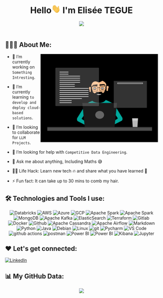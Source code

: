 <h1 align="center">Hello<img src="https://raw.githubusercontent.com/ABSphreak/ABSphreak/master/gifs/Hi.gif" width="30px" height="30px"> I'm Elisée TEGUE</h1>

<!--
**el-tegy/el-tegy** is a ✨ _special_ ✨ repository because its `README.md` (this file) appears on your GitHub profile. -->

<div align="center">
  <img src ="./banner.png" />
  
</div>

 <br/>

## 👨🏻‍💻 About Me:

<img  src="./thoughtworks-gif_dribbble.gif" height="290px" align="right" />

- 🔭 I’m currently working on `Something Intresting`.

- 🌱 I’m currently learning `to develop and deploy cloud-based solutions`.

- 👯 I’m looking to collaborate for `LLM Projects`.

- 🤔 I’m looking for help with `Competitive Data Engineering`.

- 💬 Ask me about anything, Including Maths :sweat_smile:

- 👨‍💻 Life Hack: Learn new tech :fire: and share what you have learned :tada:

- ⚡ Fun fact: It can take up to 30 mins to comb my hair. 

## 🛠️ Technologies and Tools I use:

<p>
  <div align="center">
<img alt="Databricks" src="https://img.shields.io/badge/Databricks-FF3621?style=for-the-badge&logo=Databricks&logoColor=white" height="25px"/>
<img alt="AWS" src="https://img.shields.io/badge/Amazon_AWS-FF9900?style=for-the-badge&logo=amazonaws&logoColor=white"  height="25px"/>
<img alt="Azure" src="https://img.shields.io/badge/microsoft%20azure-0089D6?style=for-the-badge&logo=microsoft-azure&logoColor=white" height="25px"/>
<img alt="GCP" src="https://img.shields.io/badge/Google_Cloud-4285F4?style=for-the-badge&logo=google-cloud&logoColor=white" height="25px"/>
<img alt="Apache Spark" src="https://img.shields.io/badge/Apache%20Spark-FDEE21?style=flat-square&logo=apachespark&logoColor=black" height="25px"/>
<img alt="Apache Spark" src="https://img.shields.io/badge/Neo4j-018bff?style=for-the-badge&logo=neo4j&logoColor=white" height="25px"/>
<img alt="MongoDB" src="https://img.shields.io/badge/-MongoDB-13aa52?style=flat-square&logo=mongodb&logoColor=white"  height="25px"/>
<img alt="Apache Kafka" src="https://img.shields.io/badge/Apache%20Kafka-000?style=for-the-badge&logo=apachekafka"  height="25px"/>
<img alt="ElasticSearch" src="https://img.shields.io/badge/-ElasticSearch-005571?style=for-the-badge&logo=elasticsearch" height="25px"/>
<img alt="Terraform" src="https://img.shields.io/badge/terraform-%235835CC.svg?style=for-the-badge&logo=terraform&logoColor=white" height="25px"/>
<img alt="Gitlab" src="https://img.shields.io/badge/gitlab-%23181717.svg?style=for-the-badge&logo=gitlab&logoColor=white" height="25px"/>
<img alt="Docker" src="https://img.shields.io/badge/docker-%230db7ed.svg?style=for-the-badge&logo=docker&logoColor=white" height="25px"/>
<img alt="Github" src="https://img.shields.io/badge/github-%23121011.svg?style=for-the-badge&logo=github&logoColor=white" height="25px"/>
<img alt="Apache Cassandra" src="https://img.shields.io/badge/cassandra-%231287B1.svg?style=for-the-badge&logo=apache-cassandra&logoColor=white" height="25px"/>
<img alt="Apache Airflow" src="https://img.shields.io/badge/Apache%20Airflow-017CEE?style=for-the-badge&logo=Apache%20Airflow&logoColor=white" height="25px"/>
<img alt="Markdown" src="https://img.shields.io/badge/Markdown-000000?style=for-the-badge&logo=markdown&logoColor=white"  height="25px"/>
<img alt="Python" src="https://img.shields.io/badge/python-3670A0?style=for-the-badge&logo=python&logoColor=ffdd54" height="25px"/>
<img alt="Java" src="https://img.shields.io/badge/java-%23ED8B00.svg?style=for-the-badge&logo=openjdk&logoColor=white" height="25px"/>
<img alt="Debian" src="https://img.shields.io/badge/Debian-D70A53?style=for-the-badge&logo=debian&logoColor=white" height="25px"/>
<img alt="Linux" src="https://img.shields.io/badge/Linux-FCC624?style=for-the-badge&logo=linux&logoColor=black" height="25px"/>
<img alt="git" src="https://img.shields.io/badge/-Git-F05032?style=flat-square&logo=git&logoColor=white" height="25px"/>
<img alt="Pycharm" src="https://img.shields.io/badge/pycharm-143?style=for-the-badge&logo=pycharm&logoColor=black&color=black&labelColor=green" height="25px"/>
<img alt="VS Code" src="https://img.shields.io/badge/Visual%20Studio%20Code-0078d7.svg?style=for-the-badge&logo=visual-studio-code&logoColor=white" height="25px"/>
<img alt="github actions" src="https://img.shields.io/badge/-Github_Actions-2088FF?style=flat-square&logo=github-actions&logoColor=white" height="25px"/>
<img alt="postman" src="https://img.shields.io/badge/-Postman-00C7B7?style=flat-square&logo=postman&logoColor=white" height="25px"/>
<img alt="Power BI" src="https://img.shields.io/badge/power_bi-F2C811?style=for-the-badge&logo=powerbi&logoColor=black" height="25px"/>
<img alt="Power BI" src="https://img.shields.io/badge/Tableau-E97627?style=for-the-badge&logo=Tableau&logoColor=white" height="25px"/>
<img alt="Kibana" src="https://img.shields.io/badge/Kibana-005571?style=for-the-badge&logo=Kibana&logoColor=white" height="25px"/>
<img alt="Jupyter" src="https://img.shields.io/badge/jupyter-%23FA0F00.svg?style=for-the-badge&logo=jupyter&logoColor=white" height="25px"/>
  </div>
</p>

## ❤️ Let's get connected:

<p><a href="https://www.linkedin.com/in/elis%C3%A9e-tegue-yombi-a1455720a/" target="_blank"><img alt="LinkedIn" src="https://img.shields.io/badge/linkedin-%230077B5.svg?&style=for-the-badge&logo=linkedin&logoColor=white"  height="30px"/></a>
</p>

## 📊 My GitHub Data:

<div align="center">
  <img align="center" src="https://github-readme-stats.anuraghazra1.vercel.app/api?username=el-tegy&show_icons=true" />
</div>
